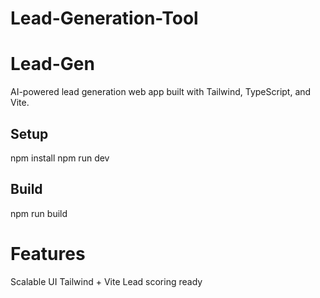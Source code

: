 # Lead-Generation-Tool

# Lead-Gen

AI-powered lead generation web app built with Tailwind, TypeScript, and Vite.

## Setup

npm install
npm run dev

## Build
npm run build

# Features
Scalable UI
Tailwind + Vite
Lead scoring ready


